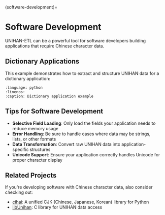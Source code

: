 (software-development)=

# Software Development

UNIHAN-ETL can be a powerful tool for software developers building applications that require Chinese character data.

## Dictionary Applications

This example demonstrates how to extract and structure UNIHAN data for a dictionary application:

```{literalinclude} ../../tests/examples/test_software_dev.py
:language: python
:linenos:
:caption: Dictionary application example
```

## Tips for Software Development

- **Selective Field Loading**: Only load the fields your application needs to reduce memory usage
- **Error Handling**: Be sure to handle cases where data may be strings, lists, or other formats
- **Data Transformation**: Convert raw UNIHAN data into application-specific structures
- **Unicode Support**: Ensure your application correctly handles Unicode for proper character display

## Related Projects

If you're developing software with Chinese character data, also consider checking out:

- [cihai](https://cihai.git-pull.com/): A unified CJK (Chinese, Japanese, Korean) library for Python
- [libUnihan](https://github.com/cihai/libUnihan): C library for UNIHAN data access
